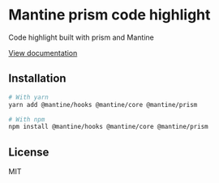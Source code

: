 # Mantine prism code highlight

Code highlight built with prism and Mantine

[View documentation](https://mantine.dev/)

## Installation

```bash
# With yarn
yarn add @mantine/hooks @mantine/core @mantine/prism

# With npm
npm install @mantine/hooks @mantine/core @mantine/prism
```

## License

MIT
